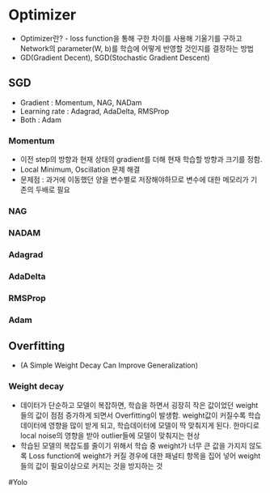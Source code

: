 # Optimizer
- Optimizer란? - loss function을 통해 구한 차이를 사용해 기울기를 구하고 Network의 parameter(W, b)를 학습에 어떻게 반영할 것인지를 결정하는 방법
- GD(Gradient Decent), SGD(Stochastic Gradient Descent)


## SGD
- Gradient : Momentum, NAG, NADam
- Learning rate : Adagrad, AdaDelta, RMSProp
- Both : Adam


### Momentum
- 이전 step의 방향과 현재 상태의 gradient를 더해 현재 학습할 방향과 크기를 정함.
- Local Minimum, Oscillation 문제 해결
- 문제점 : 과거에 이동했던 양을 변수별로 저장해야하므로 변수에 대한 메모리가 기존의 두배로 필요


### NAG

### NADAM

### Adagrad

### AdaDelta

### RMSProp

### Adam

## Overfitting
- (A Simple Weight Decay Can Improve Generalization)
### Weight decay
- 데이터가 단순하고 모델이 복잡하면, 학습을 하면서 굉장히 작은 값이었던 weight들의 값이 점점 증가하게 되면서 Overfitting이 발생함. weight값이 커질수록 학습데이터에 영향을 많이 받게 되고, 학습데이터에 모델이 딱 맞춰지게 된다. 한마디로 local noise의 영향을 받아 outlier들에 모델이 맞춰지는 현상
- 학습된 모델의 복잡도를 줄이기 위해서 학습 중 weight가 너무 큰 값을 가지지 않도록 Loss function에 weight가 커질 경우에 대한 패널티 항목을 집어 넣어 weight들의 값이 필요이상으로 커지는 것을 방지하는 것


#Yolo

